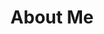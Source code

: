 ---  
title: "About Me"
permalink: /about/
layout: single
header:
  overlay_image: /assets/Images/main-teaser.jpg
  overlay_filter: 0.5
---